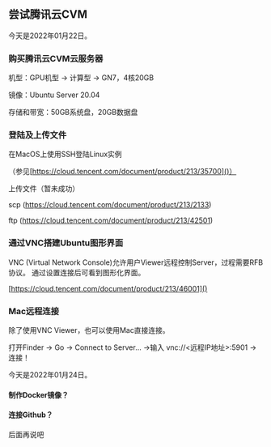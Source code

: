 尝试腾讯云CVM
----------------------

今天是2022年01月22日。


### 购买腾讯云CVM云服务器

机型：GPU机型 -> 计算型 -> GN7，4核20GB

镜像：Ubuntu Server 20.04

存储和带宽：50GB系统盘，20GB数据盘


### 登陆及上传文件

在MacOS上使用SSH登陆Linux实例

（参见[https://cloud.tencent.com/document/product/213/35700]()）

上传文件（暂未成功）

scp (https://cloud.tencent.com/document/product/213/2133)

ftp (https://cloud.tencent.com/document/product/213/42501)


### 通过VNC搭建Ubuntu图形界面

VNC (Virtual Network Console)允许用户Viewer远程控制Server，过程需要RFB协议。
通过设置连接后可看到图形化界面。

[https://cloud.tencent.com/document/product/213/46001]()


### Mac远程连接

除了使用VNC Viewer，也可以使用Mac直接连接。

打开Finder -> Go -> Connect to Server... ->输入 vnc://<远程IP地址>:5901 -> 连接！


今天是2022年01月24日。


#### 制作Docker镜像？

#### 连接Github？

后面再说吧








